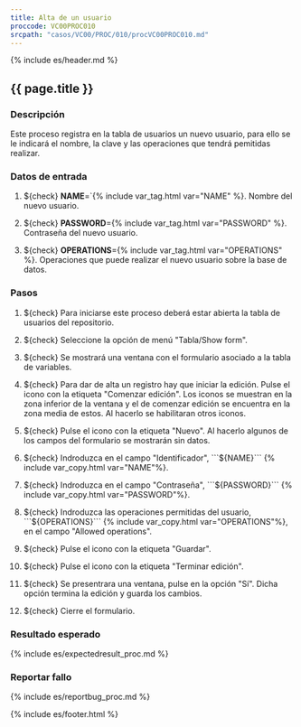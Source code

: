 ```yaml
---
title: Alta de un usuario
proccode: VC00PROC010
srcpath: "casos/VC00/PROC/010/procVC00PROC010.md"
---
```


{% include es/header.md %}

## {{ page.title }}

### Descripción

Este proceso registra en la tabla de usuarios un nuevo usuario, para ello se le indicará el nombre, la clave y las operaciones que tendrá pemitidas realizar.

### Datos de entrada

1. ${check} **NAME**=`{% include var_tag.html var="NAME" %}. Nombre del nuevo usuario.

2. ${check} **PASSWORD**={% include var_tag.html var="PASSWORD" %}. Contraseña del nuevo usuario.

3. ${check} **OPERATIONS**={% include var_tag.html var="OPERATIONS" %}. Operaciones que puede realizar el nuevo usuario sobre la base de datos.


### Pasos

1. ${check} Para iniciarse este proceso deberá estar abierta la tabla de usuarios del repositorio.

2. ${check} Seleccione la opción de menú "Tabla/Show form". 

3. ${check} Se mostrará una ventana con el formulario asociado a la tabla de variables.

4. ${check} Para dar de alta un registro hay que iniciar la edición. Pulse el icono con la
   etiqueta "Comenzar edición". Los iconos se muestran en la zona inferior de la ventana y el de comenzar edición se encuentra en la zona media de estos. Al hacerlo se habilitaran otros iconos.

6. ${check} Pulse el icono con la etiqueta "Nuevo". Al hacerlo algunos de los campos del formulario se mostrarán sin datos.

8. ${check} Indroduzca en el campo "Identificador", ```${NAME}``` {% include var_copy.html var="NAME"%}.

9. ${check} Indroduzca en el campo "Contraseña", ```${PASSWORD}``` {% include var_copy.html var="PASSWORD"%}.

10. ${check} Indroduzca las operaciones permitidas del usuario, ```${OPERATIONS}``` {% include var_copy.html var="OPERATIONS"%}, en el campo  "Allowed operations".

10. ${check} Pulse el icono con la etiqueta "Guardar".

11. ${check} Pulse el icono con la etiqueta "Terminar edición". 

12. ${check} Se presentrara una ventana, pulse en la opción "Sí". Dicha opción termina la edición y guarda los cambios.

13. ${check} Cierre el formulario.

### Resultado esperado

{% include es/expectedresult_proc.md %}

### Reportar fallo

{% include es/reportbug_proc.md %}

{% include es/footer.html %}
